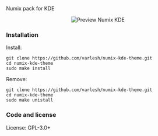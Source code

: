 Numix pack for KDE

<p align="center">
  <img src="https://raw.githubusercontent.com/varlesh/numix-kde-theme/master/preview.png" alt="Preview Numix KDE"/>
</p>

### Installation
Install:
```
git clone https://github.com/varlesh/numix-kde-theme.git
cd numix-kde-theme
sudo make install
```
Remove:
```
git clone https://github.com/varlesh/numix-kde-theme.git
cd numix-kde-theme
sudo make unistall
```
### Code and license

License: GPL-3.0+
